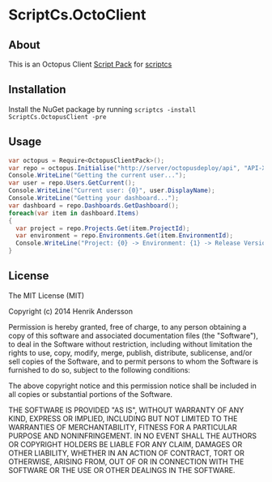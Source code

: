 ScriptCs.OctoClient
===================

## About
This is an Octopus Client [Script Pack](https://github.com/scriptcs/scriptcs/wiki) for [scriptcs](https://github.com/scriptcs/scriptcs)

## Installation
Install the NuGet package by running `scriptcs -install ScriptCs.OctopusClient -pre`

## Usage

``` csharp
var octopus = Require<OctopusClientPack>();
var repo = octopus.Initialise("http://server/octopusdeploy/api", "API-XXXXXXXXXXXXXXXXXXXXXXXXXXX");
Console.WriteLine("Getting the current user...");
var user = repo.Users.GetCurrent();
Console.WriteLine("Current user: {0}", user.DisplayName);
Console.WriteLine("Getting your dashboard...");
var dashboard = repo.Dashboards.GetDashboard();
foreach(var item in dashboard.Items)
{
  var project = repo.Projects.Get(item.ProjectId);
  var environment = repo.Environments.Get(item.EnvironmentId);
  Console.WriteLine("Project: {0} -> Environment: {1} -> Release Version: {2}", project.Name, environment.Name, item.ReleaseVersion);
}
```

## License

The MIT License (MIT)

Copyright (c) 2014 Henrik Andersson

Permission is hereby granted, free of charge, to any person obtaining a copy
of this software and associated documentation files (the "Software"), to deal
in the Software without restriction, including without limitation the rights
to use, copy, modify, merge, publish, distribute, sublicense, and/or sell
copies of the Software, and to permit persons to whom the Software is
furnished to do so, subject to the following conditions:

The above copyright notice and this permission notice shall be included in all
copies or substantial portions of the Software.

THE SOFTWARE IS PROVIDED "AS IS", WITHOUT WARRANTY OF ANY KIND, EXPRESS OR
IMPLIED, INCLUDING BUT NOT LIMITED TO THE WARRANTIES OF MERCHANTABILITY,
FITNESS FOR A PARTICULAR PURPOSE AND NONINFRINGEMENT. IN NO EVENT SHALL THE
AUTHORS OR COPYRIGHT HOLDERS BE LIABLE FOR ANY CLAIM, DAMAGES OR OTHER
LIABILITY, WHETHER IN AN ACTION OF CONTRACT, TORT OR OTHERWISE, ARISING FROM,
OUT OF OR IN CONNECTION WITH THE SOFTWARE OR THE USE OR OTHER DEALINGS IN THE
SOFTWARE.
